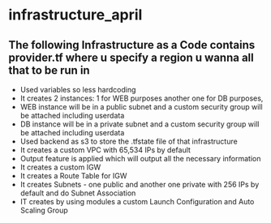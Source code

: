 # infrastructure_april
## The following Infrastructure as a Code contains provider.tf where u specify a region u wanna all that to be run in
* Used variables so less hardcoding
* It creates 2 instances: 1 for WEB purposes another one for DB purposes, 
* WEB instance will be in a public subnet and a custom security group will be attached including userdata 
* DB instance will be in a private subnet and a custom security group will be attached including userdata
* Used backend as s3 to store the .tfstate file of that infrastructure 
* It creates a custom VPC with 65,534 IPs by default
* Output feature is applied which will output all the necessary information
* It creates a custom IGW
* It creates a Route Table for IGW
* It creates Subnets - one public and another one private with 256 IPs by default and do Subnet Association
* IT creates by using modules a custom Launch Configuration and Auto Scaling Group
